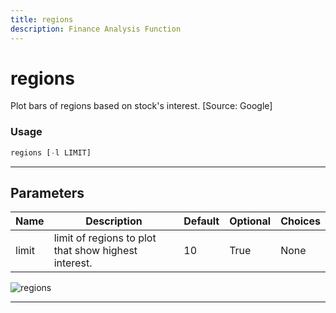```yaml
---
title: regions
description: Finance Analysis Function
---
```


# regions

Plot bars of regions based on stock's interest. [Source: Google]

### Usage

```python
regions [-l LIMIT]
```

---

## Parameters

| Name | Description | Default | Optional | Choices |
| ---- | ----------- | ------- | -------- | ------- |
| limit | limit of regions to plot that show highest interest. | 10 | True | None |

![regions](https://user-images.githubusercontent.com/46355364/154300386-f6b1924c-8f73-44c5-bbae-52ef33d88061.png)

---
